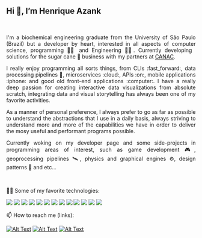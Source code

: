 ## Hi 👋, I’m Henrique Azank

<br />

<!-- Main header -->
<p align="justify">
I'm a biochemical engineering graduate from the University of São Paulo (Brazil) but a developer by heart, interested in all aspects of computer science, programming 🧑‍💻 and Engineering 👨‍🔬.
Currently developing solutions for the sugar cane 🌱 business with my partners at <a href="https://www.canac.com.br"><span>CANAC</span></a>.   
</p>

<p align="justify">
I really enjoy programming all sorts things, from CLIs :fast_forward:, data processing pipelines 💽, microservices :cloud:, APIs :on:, mobile applications :iphone: and good old front-end applications :computer:.
I have a really deep passion for creating interactive data visualizations from absolute scratch, integrating data and visual storytelling has always been one of my favorite activities. 
</p>

<p align="justify">
As a manner of personal preference, I always prefer to go as far as possible to understand the abstractions that I use in a daily basis, always striving to understand more and more of the
capabilities we have in order to deliver the mosy useful and performant programs possible. 
</text>

<p align="justify">
Currently woking on my developer page and some side-projects in programming areas of interest, such as game development 🎮, geoprocessing pipelines 🛰️, physics and graphical engines ⚙️, design patterns 📄 and etc... 
</p>

<br />

🧑‍💻 Some of my favorite technologies:

<img src="https://img.shields.io/badge/rust-%23000000.svg?style=for-the-badge&logo=rust&logoColor=white" /> <img src="https://img.shields.io/badge/Linux-E34F26?style=for-the-badge&logo=linux&logoColor=black" /> <img src="https://img.shields.io/badge/React-20232A?style=for-the-badge&logo=react&logoColor=61DAFB" /> <img src="https://img.shields.io/badge/C%2B%2B-00599C?style=for-the-badge&logo=c%2B%2B&logoColor=white" /> <img src="https://img.shields.io/badge/TypeScript-007ACC?style=for-the-badge&logo=typescript&logoColor=white" /> <img src="https://img.shields.io/badge/Django-092E20?style=for-the-badge&logo=django&logoColor=white" /> <img src="https://img.shields.io/badge/Python-14354C?style=for-the-badge&logo=python&logoColor=white" /> <img src="https://img.shields.io/badge/Google_Cloud-4285F4?style=for-the-badge&logo=google-cloud&logoColor=white" />
<img src="https://img.shields.io/badge/tauri-%2324C8DB.svg?style=for-the-badge&logo=tauri&logoColor=%23FFFFFF" /> <img src="https://img.shields.io/badge/threejs-black?style=for-the-badge&logo=three.js&logoColor=white" />
<img src="https://img.shields.io/badge/react_native-%2320232a.svg?style=for-the-badge&logo=react&logoColor=%2361DAFB" /> <img src="https://img.shields.io/badge/penpot-%23FFFFFF.svg?style=for-the-badge&logo=penpot&logoColor=black" /> <img src="https://img.shields.io/badge/docker-%230db7ed.svg?style=for-the-badge&logo=docker&logoColor=white" />

 
📫 How to reach me (links): 

[![Alt Text](https://img.shields.io/badge/Gmail-D14836?style=for-the-badge&logo=gmail&logoColor=white)](mailto:henriqueazank@gmail.com)
[![Alt Text](https://img.shields.io/badge/Medium-12100E?style=for-the-badge&logo=medium&logoColor=white)](https://medium.com/@Henrique-Azank)
[![Alt Text](https://img.shields.io/badge/LinkedIn-0077B5?style=for-the-badge&logo=linkedin&logoColor=white)](https://www.linkedin.com/in/henrique-azank/)
